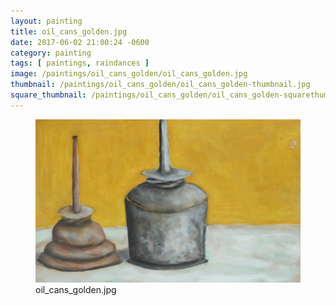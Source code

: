 ```yaml
---
layout: painting
title: oil_cans_golden.jpg
date: 2017-06-02 21:00:24 -0600
category: painting
tags: [ paintings, raindances ]
image: /paintings/oil_cans_golden/oil_cans_golden.jpg
thumbnail: /paintings/oil_cans_golden/oil_cans_golden-thumbnail.jpg
square_thumbnail: /paintings/oil_cans_golden/oil_cans_golden-squarethumb.jpg
---
```


<figure class="fullwidth"><img src="/paintings/oil_cans_golden/oil_cans_golden.jpg" alt="A painting titled: oil_cans_golden.jpg by painter Kyle Cunningham" /><figcaption>oil_cans_golden.jpg</figcaption></figure>
